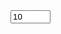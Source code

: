 <input class="form-control" value="10" id="licdurshow" type="number" min="1" max="240" name="simpausetime" placeholder="Enter Minutes..." onblur="validateInput(this)">
